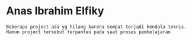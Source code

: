 # Anas Ibrahim Elfiky 

```
Beberapa project ada yg hilang karena sempat terjadi kendala teknis. Namun project tersebut terpantau pada saat proses pembelajaran
```
